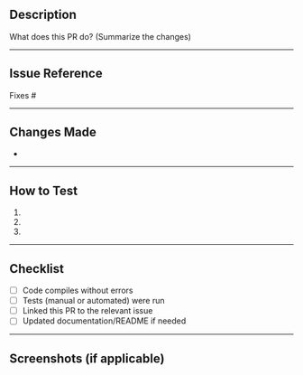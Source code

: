 ## Description
What does this PR do? (Summarize the changes)

---

## Issue Reference
Fixes #

---

## Changes Made
- 

---

## How to Test
1. 
2. 
3. 

---

## Checklist
- [ ] Code compiles without errors
- [ ] Tests (manual or automated) were run
- [ ] Linked this PR to the relevant issue
- [ ] Updated documentation/README if needed

---

## Screenshots (if applicable)
